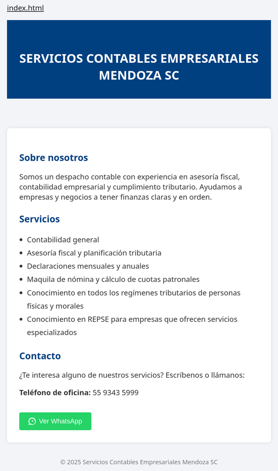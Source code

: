 [index.html](https://github.com/user-attachments/files/22666589/index.html)
<!DOCTYPE html>
<html lang="es">
<head>
  <meta charset="UTF-8" />
  <meta name="viewport" content="width=device-width, initial-scale=1" />
  <title>SERVICIOS CONTABLES EMPRESARIALES MENDOZA SC</title>
  <meta name="description" content="Servicios contables, asesoría fiscal y contabilidad profesional para empresas y negocios. Contacta a SERVICIOS CONTABLES EMPRESARIALES MENDOZA SC hoy.">
  <style>
    body {
      font-family: 'Segoe UI', Tahoma, Geneva, Verdana, sans-serif;
      margin: 0;
      background: #f2f4f8;
      color: #333;
      font-size: 24px;
    }
    header {
      background-color: #004080;
      color: white;
      padding: 40px 0;
      text-align: center;
    }
    .container {
      max-width: 900px;
      margin: 50px auto;
      background: white;
      padding: 40px;
      border-radius: 10px;
      box-shadow: 0 0 12px rgba(0,0,0,0.1);
    }
    h1 {
      font-size: 40px;
      margin-bottom: 10px;
    }
    h2 {
      color: #004080;
      font-size: 30px;
      margin-top: 35px;
    }
    ul {
      line-height: 1.8;
      font-size: 24px;
      padding-left: 25px;
    }
    p {
      font-size: 24px;
    }
    button {
      color: white;
      border: none;
      padding: 16px 30px;
      cursor: pointer;
      font-size: 22px;
      border-radius: 5px;
      margin-top: 25px;
      margin-right: 15px;
      display: inline-flex;
      align-items: center;
      gap: 10px;
    }
    footer {
      text-align: center;
      font-size: 20px;
      color: #777;
      margin-top: 50px;
      padding-bottom: 25px;
    }
    /* Botón WhatsApp */
    .whatsapp-button {
      background-color: #25D366;
    }
    .whatsapp-button:hover {
      background-color: #1ebe57;
    }
    .whatsapp-icon {
      width: 24px;
      height: 24px;
      fill: white;
    }
  </style>
</head>
<body>

<header>
  <h1>SERVICIOS CONTABLES EMPRESARIALES MENDOZA SC</h1>
</header>

<div class="container">
  <h2>Sobre nosotros</h2>
  <p>Somos un despacho contable con experiencia en asesoría fiscal, contabilidad empresarial y cumplimiento tributario. Ayudamos a empresas y negocios a tener finanzas claras y en orden.</p>

  <h2>Servicios</h2>
  <ul>
    <li>Contabilidad general</li>
    <li>Asesoría fiscal y planificación tributaria</li>
    <li>Declaraciones mensuales y anuales</li>
    <li>Maquila de nómina y cálculo de cuotas patronales</li>
    <li>Conocimiento en todos los regímenes tributarios de personas físicas y morales</li>
    <li>Conocimiento en REPSE para empresas que ofrecen servicios especializados</li>
  </ul>

  <h2>Contacto</h2>
  <p>¿Te interesa alguno de nuestros servicios? Escríbenos o llámanos:</p>
  <p><strong>Teléfono de oficina:</strong> 55 9343 5999</p>
  <button class="whatsapp-button" onclick="window.location.href='https://wa.me/525549396102'">
    <svg class="whatsapp-icon" xmlns="http://www.w3.org/2000/svg" viewBox="0 0 24 24">
      <path d="M20.52 3.48A11.83 11.83 0 0012 0a11.87 11.87 0 00-11.87 11.87c0 2.1.55 4.15 1.6 5.97L0 24l6.3-1.65a11.84 11.84 0 005.7 1.5h.01c6.57 0 11.9-5.33 11.9-11.9a11.75 11.75 0 00-3.4-8.47zm-8.5 17.25h-.01a9.1 9.1 0 01-4.64-1.28l-.33-.2-3.73.98 1-3.63-.22-.37a9.08 9.08 0 01-1.4-4.75 9.15 9.15 0 0117.7-2.6 9.05 9.05 0 01-2.65 11.76 9.04 9.04 0 01-5.35 1.6zm5.6-7.75c-.3-.15-1.8-.88-2.08-.98-.28-.1-.48-.15-.68.15s-.78.98-.96 1.18-.35.22-.65.07a7.19 7.19 0 01-2.1-1.3c-.4-.38-.7-.85-.62-1.34.07-.43.5-1.05.75-1.4.26-.38.52-.43.78-.44.26-.01.52-.01.8.01.27.03.63.1.96.47.33.37 1.12 1.09 1.28 1.3.16.22.26.38.12.6-.14.22-.6.7-.85.94z"/>
    </svg>
    Ver WhatsApp
  </button>
</div>

<footer>
  © 2025 Servicios Contables Empresariales Mendoza SC
</footer>

</body>
</html>
